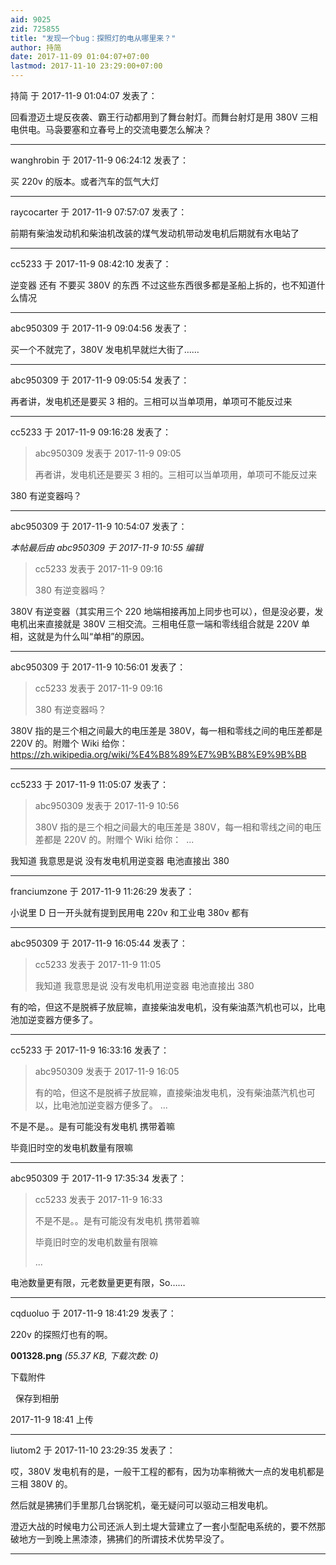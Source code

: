 ```yaml
---
aid: 9025
zid: 725855
title: "发现一个bug：探照灯的电从哪里来？"
author: 持简
date: 2017-11-09 01:04:07+07:00
lastmod: 2017-11-10 23:29:00+07:00
---
```


持简 于 2017-11-9 01:04:07 发表了：

回看澄迈土堤反夜袭、霸王行动都用到了舞台射灯。而舞台射灯是用 380V 三相电供电。马袅要塞和立春号上的交流电要怎么解决？

---

wanghrobin 于 2017-11-9 06:24:12 发表了：

买 220v 的版本。或者汽车的氙气大灯

---

raycocarter 于 2017-11-9 07:57:07 发表了：

前期有柴油发动机和柴油机改装的煤气发动机带动发电机后期就有水电站了

---

cc5233 于 2017-11-9 08:42:10 发表了：

逆变器 还有 不要买 380V 的东西 不过这些东西很多都是圣船上拆的，也不知道什么情况

---

abc950309 于 2017-11-9 09:04:56 发表了：

买一个不就完了，380V 发电机早就烂大街了……

---

abc950309 于 2017-11-9 09:05:54 发表了：

再者讲，发电机还是要买 3 相的。三相可以当单项用，单项可不能反过来

---

cc5233 于 2017-11-9 09:16:28 发表了：

> abc950309 发表于 2017-11-9 09:05
>
> 再者讲，发电机还是要买 3 相的。三相可以当单项用，单项可不能反过来

380 有逆变器吗？

---

abc950309 于 2017-11-9 10:54:07 发表了：

_本帖最后由 abc950309 于 2017-11-9 10:55 编辑_

> cc5233 发表于 2017-11-9 09:16
>
> 380 有逆变器吗？

380V 有逆变器（其实用三个 220 地端相接再加上同步也可以），但是没必要，发电机出来直接就是 380V 三相交流。三相电任意一端和零线组合就是 220V 单相，这就是为什么叫“单相”的原因。

---

abc950309 于 2017-11-9 10:56:01 发表了：

> cc5233 发表于 2017-11-9 09:16
>
> 380 有逆变器吗？

380V 指的是三个相之间最大的电压差是 380V，每一相和零线之间的电压差都是 220V 的。附赠个 Wiki 给你：
https://zh.wikipedia.org/wiki/%E4%B8%89%E7%9B%B8%E9%9B%BB

---

cc5233 于 2017-11-9 11:05:07 发表了：

> abc950309 发表于 2017-11-9 10:56
>
> 380V 指的是三个相之间最大的电压差是 380V，每一相和零线之间的电压差都是 220V 的。附赠个 Wiki 给你：&nbsp;&nbsp;...

我知道 我意思是说 没有发电机用逆变器 电池直接出 380

---

franciumzone 于 2017-11-9 11:26:29 发表了：

小说里 D 日一开头就有提到民用电 220v 和工业电 380v 都有

---

abc950309 于 2017-11-9 16:05:44 发表了：

> cc5233 发表于 2017-11-9 11:05
>
> 我知道 我意思是说 没有发电机用逆变器 电池直接出 380

有的哈，但这不是脱裤子放屁嘛，直接柴油发电机，没有柴油蒸汽机也可以，比电池加逆变器方便多了。

---

cc5233 于 2017-11-9 16:33:16 发表了：

> abc950309 发表于 2017-11-9 16:05
>
> 有的哈，但这不是脱裤子放屁嘛，直接柴油发电机，没有柴油蒸汽机也可以，比电池加逆变器方便多了。 ...

不是不是。。是有可能没有发电机 携带着嘛

毕竟旧时空的发电机数量有限嘛

---

abc950309 于 2017-11-9 17:35:34 发表了：

> cc5233 发表于 2017-11-9 16:33
>
> 不是不是。。是有可能没有发电机 携带着嘛
>
> 毕竟旧时空的发电机数量有限嘛
>
> ...

电池数量更有限，元老数量更更有限，So……

---

cqduoluo 于 2017-11-9 18:41:29 发表了：

220v 的探照灯也有的啊。

**001328.png** _(55.37 KB, 下载次数: 0)_

下载附件

&nbsp;
保存到相册

2017-11-9 18:41 上传

---

liutom2 于 2017-11-10 23:29:35 发表了：

哎，380V 发电机有的是，一般干工程的都有，因为功率稍微大一点的发电机都是三相 380V 的。

然后就是狒狒们手里那几台锅驼机，毫无疑问可以驱动三相发电机。

澄迈大战的时候电力公司还派人到土堤大营建立了一套小型配电系统的，要不然那破地方一到晚上黑漆漆，狒狒们的所谓技术优势早没了。

---
